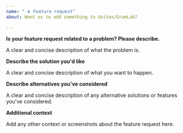 ```yaml
---
name: " ➕ Feature request"
about: Want us to add something to Unitex/GramLab?

---
```


<!---
If you have a feature request for the visual user interface, create rather an issue on:

https://github.com/UnitexGramLab/gramlab-ide/issues

If your feature request is related with UnitexToolLogger then please fill-out the form below
--->

**Is your feature request related to a problem? Please describe.**

A clear and concise description of what the problem is.

**Describe the solution you'd like**

A clear and concise description of what you want to happen.

**Describe alternatives you've considered**

A clear and concise description of any alternative solutions or features you've considered.

**Additional context**

Add any other context or screenshots about the feature request here.
